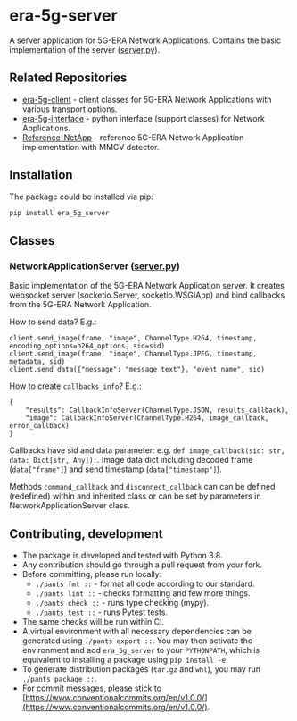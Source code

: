 # era-5g-server

A server application for 5G-ERA Network Applications. Contains the basic implementation of the server 
([server.py](era_5g_server/server.py)).

## Related Repositories

- [era-5g-client](https://github.com/5G-ERA/era-5g-client) - client classes for 5G-ERA Network Applications with 
  various transport options.
- [era-5g-interface](https://github.com/5G-ERA/era-5g-interface) - python interface (support classes) for Network 
  Applications.
- [Reference-NetApp](https://github.com/5G-ERA/Reference-NetApp) - reference 5G-ERA Network Application implementation 
  with MMCV detector.

## Installation

The package could be installed via pip:

```bash
pip install era_5g_server
```

## Classes

### NetworkApplicationServer ([server.py](era_5g_server/server.py))

Basic implementation of the 5G-ERA Network Application server.
It creates websocket server (socketio.Server, socketio.WSGIApp) and bind callbacks from the 5G-ERA Network Application.

How to send data? E.g.:

    client.send_image(frame, "image", ChannelType.H264, timestamp, encoding_options=h264_options, sid=sid)
    client.send_image(frame, "image", ChannelType.JPEG, timestamp, metadata, sid)
    client.send_data({"message": "message text"}, "event_name", sid)

How to create `callbacks_info`? E.g.:

    {
        "results": CallbackInfoServer(ChannelType.JSON, results_callback),
        "image": CallbackInfoServer(ChannelType.H264, image_callback, error_callback)
    }

Callbacks have sid and data parameter: e.g. `def image_callback(sid: str, data: Dict[str, Any]):`.
Image data dict including decoded frame (`data["frame"]`) and send timestamp (`data["timestamp"]`).

Methods `command_callback` and `disconnect_callback` can can be defined (redefined) within and inherited class or can 
be set by parameters in NetworkApplicationServer class.

## Contributing, development

- The package is developed and tested with Python 3.8.
- Any contribution should go through a pull request from your fork.
- Before committing, please run locally:
  - `./pants fmt ::` - format all code according to our standard.
  - `./pants lint ::` - checks formatting and few more things.
  - `./pants check ::` - runs type checking (mypy).
  - `./pants test ::` - runs Pytest tests.
- The same checks will be run within CI.
- A virtual environment with all necessary dependencies can be generated using `./pants export ::`. 
  You may then activate the environment and add `era_5g_server` to your `PYTHONPATH`, which is equivalent 
  to installing a package using `pip install -e`.
- To generate distribution packages (`tar.gz` and `whl`), you may run `./pants package ::`.
- For commit messages, please stick to
  [https://www.conventionalcommits.org/en/v1.0.0/](https://www.conventionalcommits.org/en/v1.0.0/).
